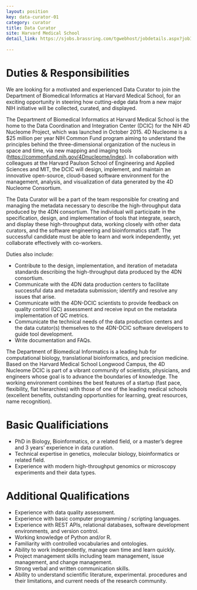```yaml
---
layout: position
key: data-curator-01
category: curator
title: Data Curator
site: Harvard Medical School 
detail_link: https://sjobs.brassring.com/tgwebhost/jobdetails.aspx?jobId=1215502&PartnerId=25240&SiteId=5341&type=mail
             
---
```

# Duties & Responsibilities
We are looking for a motivated and experienced Data Curator to join the Department of Biomedical Informatics at Harvard Medical School, for an exciting opportunity in steering how cutting-edge data from a new major NIH initiative will be collected, curated, and displayed.

The Department of Biomedical Informatics at Harvard Medical School is the home to the Data Coordination and Integration Center (DCIC) for the NIH 4D Nucleome Project, which was launched in October 2015. 4D Nucleome is a $25 million per year NIH Common Fund program aiming to understand the principles behind the three-dimensional organization of the nucleus in space and time, via new mapping and imaging tools (https://commonfund.nih.gov/4Dnucleome/index). In collaboration with colleagues at the Harvard Paulson School of Engineering and Applied Sciences and MIT, the DCIC will design, implement, and maintain an innovative open-source, cloud-based software environment for the management, analysis, and visualization of data generated by the 4D Nucleome Consortium.

The Data Curator will be a part of the team responsible for creating and managing the metadata necessary to describe the high-throughput data produced by the 4DN consortium. The individual will participate in the specification, design, and implementation of tools that integrate, search, and display these high-throughput data, working closely with other data curators, and the software engineering and bioinformatics staff. The successful candidate must be able to learn and work independently, yet collaborate effectively with co-workers.

Duties also include:
- Contribute to the design, implementation, and iteration of metadata standards describing the high-throughput data produced by the 4DN consortium. 
- Communicate with the 4DN data production centers to facilitate successful data and metadata submission; identify and resolve any issues that arise. 
- Communicate with the 4DN-DCIC scientists to provide feedback on quality control (QC) assessment and receive input on the metadata implementation of QC metrics. 
- Communicate the technical needs of the data production centers and the data cutator(s) themselves to the 4DN-DCIC software developers to guide tool development. 
- Write documentation and FAQs.

The Department of Biomedical Informatics is a leading hub for computational biology, translational bioinformatics, and precision medicine. Based on the Harvard Medical School Longwood Campus, the 4D Nucleome DCIC is part of a vibrant community of scientists, physicians, and engineers whose goal is to advance the boundaries of knowledge. The working environment combines the best features of a startup (fast pace, flexibility, flat hierarchies) with those of one of the leading medical schools (excellent benefits, outstanding opportunities for learning, great resources, name recognition).

# Basic Qualificiations
- PhD in Biology, Bioinformatics, or a related field, or a master’s degree and 3 years' experience in data curation. 
- Technical expertise in genetics, molecular biology, bioinformatics or related field. 
- Experience with modern high-throughput genomics or microscopy experiments and their data types.

# Additional Qualifications
- Experience with data quality assessment.
- Experience with basic computer programming / scripting languages.
- Experience with REST APIs, relational databases, software development environments, and version control.
- Working knowledge of Python and/or R.
- Familiarity with controlled vocabularies and ontologies.  
- Ability to work independently, manage own time and learn quickly.
- Project management skills including team management, issue management, and change management.
- Strong verbal and written communication skills.
- Ability to understand scientific literature, experimental. procedures and their limitations, and current needs of the research community.
